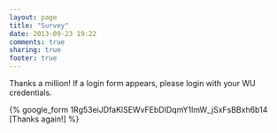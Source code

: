 ```yaml
---
layout: page
title: "Survey"
date: 2013-09-23 19:22
comments: true
sharing: true
footer: true
---
```


Thanks a million! If a login form appears, 
please login with your WU credentials.

{% google_form 1Rg53eiJDfaKlSEWvFEbDIDqmY1lmW_jSxFsBBxh6b14 [Thanks again!] %}